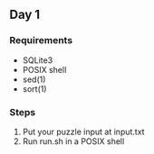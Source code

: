 ## Day 1

### Requirements

- SQLite3
- POSIX shell
- sed(1)
- sort(1)

### Steps

1.  Put your puzzle input at input.txt
2.  Run run.sh in a POSIX shell
